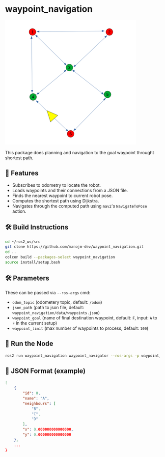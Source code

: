 # waypoint_navigation

![alt text](media/waypoints.png)

This package does planning and navigation to the goal waypoint throught shortest path.

## 🚀 Features

- Subscribes to odometry to locate the robot.
- Loads waypoints and their connections from a JSON file.
- Finds the nearest waypoint to current robot pose.
- Computes the shortest path using Dijkstra.
- Navigates through the computed path using `nav2`'s `NavigateToPose` action.


## 🛠️ Build Instructions

```bash
cd ~/ros2_ws/src
git clone https://github.com/manojm-dev/waypoint_navigation.git
cd ..
colcon build --packages-select waypoint_navigation
source install/setup.bash
```


## 🛠️ Parameters

These can be passed via `--ros-args` cmd:

- `odom_topic` (odometery topic, default: `/odom`)
- `json_path` (path to json file, default: `waypoint_navigation/data/waypoints.json`)
- `waypoint_goal` (name of final destination waypoint, default: `F`, input: `A` to `F` in the current setup)
- `waypoint_limit` (max number of waypoints to process, default: `100`)


## 🚀 Run the Node

```bash
ros2 run waypoint_navigation waypoint_navigator --ros-args -p waypoint_goal:="B"
```

## 📄 JSON Format (example)

```json
[
    {
        "id": 0,
        "name": "A",
        "neighbours": [
            "B",
            "C",
            "D"
        ],
        "x": 0.000000000000000,
        "y": 0.000000000000000
    },
    ...
}
```